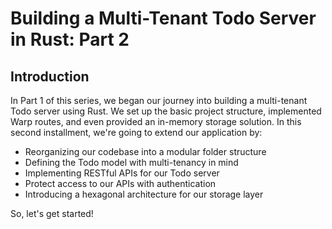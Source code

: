 # Building a Multi-Tenant Todo Server in Rust: Part 2

## Introduction

In Part 1 of this series, we began our journey into building a multi-tenant Todo server using Rust. We set up the basic project structure, implemented Warp routes, and even provided an in-memory storage solution. In this second installment, we're going to extend our application by:

- Reorganizing our codebase into a modular folder structure
- Defining the Todo model with multi-tenancy in mind
- Implementing RESTful APIs for our Todo server
- Protect access to our APIs with authentication
- Introducing a hexagonal architecture for our storage layer

So, let's get started!